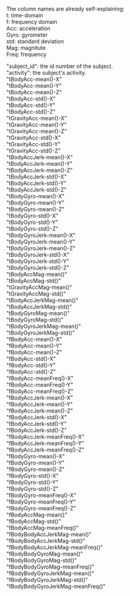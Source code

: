 The column names are already self-explaining:     
t: time-domain     
f: frequency domain     
Acc: acceleration     
Gyro: gyrometer     
std: standard deviation     
Mag: magnitute     
Freq: frequency     

"subject_id": the id number of the subject.     
"activity": the subject's activity.     
"tBodyAcc-mean()-X"     
"tBodyAcc-mean()-Y"     
"tBodyAcc-mean()-Z"     
"tBodyAcc-std()-X"     
"tBodyAcc-std()-Y"     
"tBodyAcc-std()-Z"     
"tGravityAcc-mean()-X"     
"tGravityAcc-mean()-Y"     
"tGravityAcc-mean()-Z"     
"tGravityAcc-std()-X"            
"tGravityAcc-std()-Y"     
"tGravityAcc-std()-Z"            
"tBodyAccJerk-mean()-X"          
"tBodyAccJerk-mean()-Y"     
"tBodyAccJerk-mean()-Z"          
"tBodyAccJerk-std()-X"           
"tBodyAccJerk-std()-Y"    
"tBodyAccJerk-std()-Z"      
"tBodyGyro-mean()-X"             
"tBodyGyro-mean()-Y"            
"tBodyGyro-mean()-Z"             
"tBodyGyro-std()-X"              
"tBodyGyro-std()-Y"              
"tBodyGyro-std()-Z"              
"tBodyGyroJerk-mean()-X"         
"tBodyGyroJerk-mean()-Y"         
"tBodyGyroJerk-mean()-Z"         
"tBodyGyroJerk-std()-X"          
"tBodyGyroJerk-std()-Y"          
"tBodyGyroJerk-std()-Z"         
"tBodyAccMag-mean()"             
"tBodyAccMag-std()"             
"tGravityAccMag-mean()"          
"tGravityAccMag-std()"           
"tBodyAccJerkMag-mean()"        
"tBodyAccJerkMag-std()"          
"tBodyGyroMag-mean()"            
"tBodyGyroMag-std()"            
"tBodyGyroJerkMag-mean()"        
"tBodyGyroJerkMag-std()"         
"fBodyAcc-mean()-X"           
"fBodyAcc-mean()-Y"            
"fBodyAcc-mean()-Z"              
"fBodyAcc-std()-X"             
"fBodyAcc-std()-Y"             
"fBodyAcc-std()-Z"               
"fBodyAcc-meanFreq()-X"        
"fBodyAcc-meanFreq()-Y"          
"fBodyAcc-meanFreq()-Z"          
"fBodyAccJerk-mean()-X"        
"fBodyAccJerk-mean()-Y"          
"fBodyAccJerk-mean()-Z"          
"fBodyAccJerk-std()-X"        
"fBodyAccJerk-std()-Y"          
"fBodyAccJerk-std()-Z"           
"fBodyAccJerk-meanFreq()-X"   
"fBodyAccJerk-meanFreq()-Y"     
"fBodyAccJerk-meanFreq()-Z"      
"fBodyGyro-mean()-X"          
"fBodyGyro-mean()-Y"            
"fBodyGyro-mean()-Z"             
"fBodyGyro-std()-X"           
"fBodyGyro-std()-Y"     
"fBodyGyro-std()-Z"     
"fBodyGyro-meanFreq()-X"     
"fBodyGyro-meanFreq()-Y"          
"fBodyGyro-meanFreq()-Z"     
"fBodyAccMag-mean()"     
"fBodyAccMag-std()"     
"fBodyAccMag-meanFreq()"     
"fBodyBodyAccJerkMag-mean()"     
"fBodyBodyAccJerkMag-std()"     
"fBodyBodyAccJerkMag-meanFreq()"     
"fBodyBodyGyroMag-mean()"     
"fBodyBodyGyroMag-std()"     
"fBodyBodyGyroMag-meanFreq()"     
"fBodyBodyGyroJerkMag-mean()"     
"fBodyBodyGyroJerkMag-std()"     
"fBodyBodyGyroJerkMag-meanFreq()"
